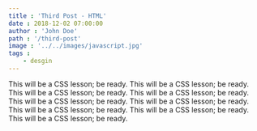 ```yaml
---
title : 'Third Post - HTML'
date : 2018-12-02 07:00:00
author : 'John Doe'
path : '/third-post'
image : '../../images/javascript.jpg'
tags : 
    - desgin
---
```


This will be a CSS lesson; be ready. This will be a CSS lesson; be ready. This will be a CSS lesson; be ready. This will be a CSS lesson; be ready. This will be a CSS lesson; be ready. This will be a CSS lesson; be ready. This will be a CSS lesson; be ready. This will be a CSS lesson; be ready. This will be a CSS lesson; be ready. 